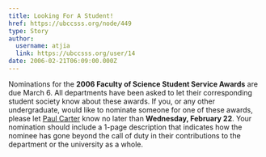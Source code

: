 ```yaml
---
title: Looking For A Student! 
href: https://ubccsss.org/node/449
type: Story
author:
  username: atjia
  link: https://ubccsss.org/user/14
date: 2006-02-21T06:09:00.000Z
---
```


<div class="field field-name-body field-type-text-with-summary field-label-hidden"><div class="field-items"><div class="field-item even"><p>Nominations for the <strong>2006 Faculty of Science Student Service Awards</strong> are due March 6.  All departments have been asked to let their corresponding student society know about these awards.  If you, or any other undergraduate, would like to nominate someone for one of these awards, please let <a href="/cdn-cgi/l/email-protection#a0d0c3c1d2d4c5d2e0c3d38ed5c2c38ec3c1">Paul Carter</a> know no later than <strong>Wednesday, February 22</strong>.  Your nomination  should include a 1-page description that indicates how the nominee has gone beyond the call of duty in their contributions to the department or the university as a whole.</p>
</div></div></div>    <footer>
          </footer>